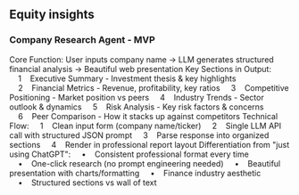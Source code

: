## Equity insights

### Company Research Agent - MVP
Core Function: User inputs company name → LLM generates structured financial analysis → Beautiful web presentation
Key Sections in Output:
    1    Executive Summary - Investment thesis & key highlights
    2    Financial Metrics - Revenue, profitability, key ratios
    3    Competitive Positioning - Market position vs peers
    4    Industry Trends - Sector outlook & dynamics
    5    Risk Analysis - Key risk factors & concerns
    6    Peer Comparison - How it stacks up against competitors
Technical Flow:
    1    Clean input form (company name/ticker)
    2    Single LLM API call with structured JSON prompt
    3    Parse response into organized sections
    4    Render in professional report layout
Differentiation from "just using ChatGPT":
    •    Consistent professional format every time
    •    One-click research (no prompt engineering needed)
    •    Beautiful presentation with charts/formatting
    •    Finance industry aesthetic
    •    Structured sections vs wall of text